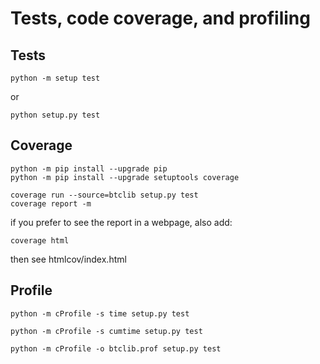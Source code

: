 # Tests, code coverage, and profiling

## Tests

```shell
python -m setup test
```

or

```shell
python setup.py test
```

## Coverage

```shell
python -m pip install --upgrade pip
python -m pip install --upgrade setuptools coverage

coverage run --source=btclib setup.py test
coverage report -m
```

if you prefer to see the report in a webpage, also add:

```shell
coverage html
```

then see htmlcov/index.html

## Profile

```shell
python -m cProfile -s time setup.py test
```

```shell
python -m cProfile -s cumtime setup.py test
```

```shell
python -m cProfile -o btclib.prof setup.py test
```
